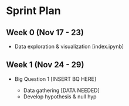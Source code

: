 # Sprint Plan

## Week 0 (Nov 17 - 23)

- Data exploration & visualization [index.ipynb]

## Week 1 (Nov 24 - 29)

- Big Question 1 [INSERT BQ HERE]
  
  - Data gathering [DATA NEEDED]
  - Develop hypothesis & null hyp
